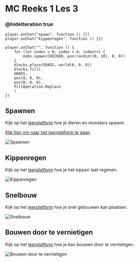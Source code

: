# MC Reeks 1 Les 3
### @hideIteration true
```template
player.onChat("spawn", function () {})
player.onChat("kippenregen", function () {})
```

```block
player.onChat("", function () {
    for (let index = 0; index < 4; index++) {
        mobs.spawn(CHICKEN, pos(randint(0, 10), 0, 0))
    }
    blocks.place(GRASS, world(0, 0, 0))
    blocks.fill(
    GRASS,
    pos(0, 0, 0),
    pos(0, 0, 0),
    FillOperation.Replace
    )
})
```

## Spawnen

Kijk op het [leerplatform](https://leerplatform.codefever.be/) hoe je dieren en monsters spawnt.


[Klik hier om naar het leerplatform te gaan](https://leerplatform.codefever.be/).

![Spawnen](https://codefeverpublic.blob.core.windows.net/public-content/images/71957348b7d7626169e457f3ee303ef225e65256eb503a227c1212faa4a989b0.png)

## Kippenregen

Kijk op het [leerplatform](https://leerplatform.codefever.be/) hoe je het kippen laat regenen.

![Kippenregen](https://codefeverpublic.blob.core.windows.net/public-content/images/87809b863eacf103b6be12fd7ed4112f97338240c952cdf43a4a3be5f0df29cb.png)

## Snelbouw

Kijk op het [leerplatform](https://leerplatform.codefever.be/) hoe je snel gebouwen kan plaatsen.

![Snelbouw](https://codefeverpublic.blob.core.windows.net/public-content/images/9b446bbe1fc5eb802d5834534f99cd65c25cc7820da0479ad39277425d91f904.png)

## Bouwen door te vernietigen

Kijk op het [leerplatform](https://leerplatform.codefever.be/) hoe je kan bouwen door te vernietigen.

![Bouwen door te vernietigen](https://codefeverpublic.blob.core.windows.net/public-content/images/0faa68d194645bc65172f6ee4c4dd3329c077b5797eece2019891cc63881a435.png)
